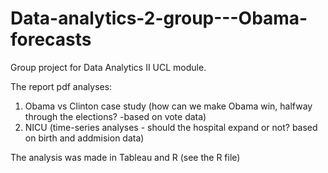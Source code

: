 # Data-analytics-2-group---Obama-forecasts

Group project for Data Analytics II UCL module.

The report pdf analyses:

1. Obama vs Clinton case study (how can we make Obama win, halfway through the elections? -based on vote data) 
2. NICU (time-series analyses - should the hospital expand or not? based on birth and addmision data)

The analysis was made in Tableau and R (see the R file)
